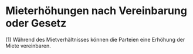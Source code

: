 # Mieterhöhungen nach Vereinbarung oder Gesetz

(1) Während des Mietverhältnisses können die Parteien eine Erhöhung der Miete vereinbaren.